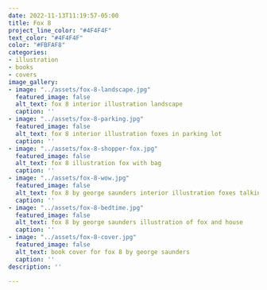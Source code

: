 ```yaml
---
date: 2022-11-13T11:19:57-05:00
title: Fox 8
project_line_color: "#4F4F4F"
text_color: "#4F4F4F"
color: "#FBFAF8"
categories:
- illustration
- books
- covers
image_gallery:
- image: "../assets/fox-8-landscape.jpg"
  featured_image: false
  alt_text: fox 8 interior illustration landscape
  caption: ''
- image: "../assets/fox-8-parking.jpg"
  featured_image: false
  alt_text: fox 8 interior illustration foxes in parking lot
  caption: ''
- image: "../assets/fox-8-shopper-fox.jpg"
  featured_image: false
  alt_text: fox 8 illustration fox with bag
  caption: ''
- image: "../assets/fox-8-wow.jpg"
  featured_image: false
  alt_text: fox 8 by george saunders interior illustration foxes talking
  caption: ''
- image: "../assets/fox-8-bedtime.jpg"
  featured_image: false
  alt_text: fox 8 by george saunders illustration of fox and house
  caption: ''
- image: "../assets/fox-8-cover.jpg"
  featured_image: false
  alt_text: book cover for fox 8 by george saunders
  caption: ''
description: ''

---
```

